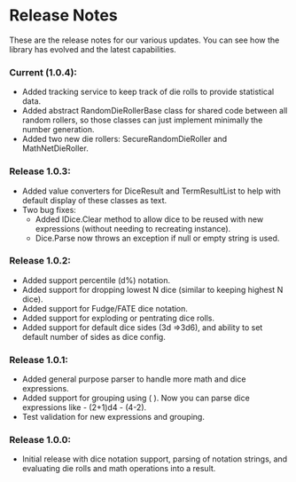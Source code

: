 # Release Notes
These are the release notes for our various updates. You can see how the library has evolved and the latest capabilities.

### Current (1.0.4):
* Added tracking service to keep track of die rolls to provide statistical data.
* Added abstract RandomDieRollerBase class for shared code between all random rollers, so those classes can just implement minimally the number generation.
* Added two new die rollers: SecureRandomDieRoller and MathNetDieRoller.

### Release 1.0.3:
* Added value converters for DiceResult and TermResultList to help with default display of these classes as text.
* Two bug fixes:
    - Added IDice.Clear method to allow dice to be reused with new expressions (without needing to recreating instance).
    - Dice.Parse now throws an exception if null or empty string is used.

### Release 1.0.2:
* Added support percentile (d%) notation. 
* Added support for dropping lowest N dice (similar to keeping highest N dice). 
* Added support for Fudge/FATE dice notation. 
* Added support for exploding or pentrating dice rolls. 
* Added support for default dice sides (3d =>3d6), and ability to set default number of sides as dice config.

### Release 1.0.1:
* Added general purpose parser to handle more math and dice expressions.
* Added support for grouping using ( ). Now you can parse dice expressions like - (2+1)d4 - (4-2).
* Test validation for new expressions and grouping.

### Release 1.0.0:
* Initial release with dice notation support, parsing of notation strings, and evaluating die rolls and math operations into a result.
